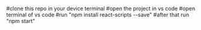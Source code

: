 #clone this repo in your device terminal
#open the project in vs code
#open terminal of vs code
#run "npm install react-scripts --save" 
#after that run "npm start"
